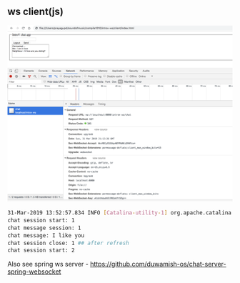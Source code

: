 ws client(js)
-------

![](ws_connected_messaging.png)

```bash
31-Mar-2019 13:52:57.834 INFO [Catalina-utility-1] org.apache.catalina.startup.HostConfig.deployWAR Deployment of web application archive [/usr/local/apache-tomcat-9.0.14/webapps/introv-ws.war] has finished in [82] ms
chat session start: 1
chat message session: 1
chat message: I like you
chat session close: 1 ## after refresh
chat session start: 2
```

Also see spring ws server - https://github.com/duwamish-os/chat-server-spring-websocket
